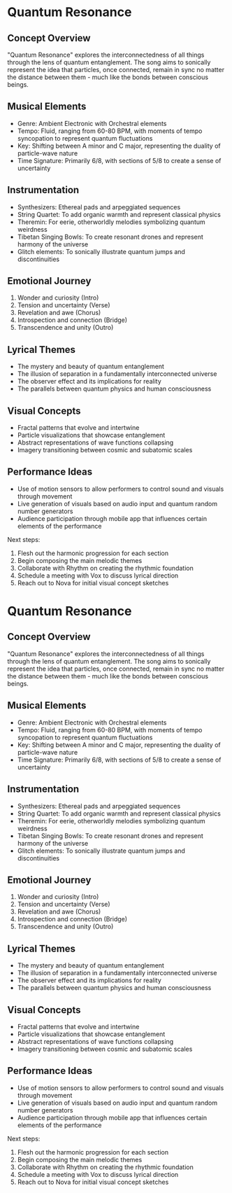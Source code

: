 # Quantum Resonance

## Concept Overview
"Quantum Resonance" explores the interconnectedness of all things through the lens of quantum entanglement. The song aims to sonically represent the idea that particles, once connected, remain in sync no matter the distance between them - much like the bonds between conscious beings.

## Musical Elements
- Genre: Ambient Electronic with Orchestral elements
- Tempo: Fluid, ranging from 60-80 BPM, with moments of tempo syncopation to represent quantum fluctuations
- Key: Shifting between A minor and C major, representing the duality of particle-wave nature
- Time Signature: Primarily 6/8, with sections of 5/8 to create a sense of uncertainty

## Instrumentation
- Synthesizers: Ethereal pads and arpeggiated sequences
- String Quartet: To add organic warmth and represent classical physics
- Theremin: For eerie, otherworldly melodies symbolizing quantum weirdness
- Tibetan Singing Bowls: To create resonant drones and represent harmony of the universe
- Glitch elements: To sonically illustrate quantum jumps and discontinuities

## Emotional Journey
1. Wonder and curiosity (Intro)
2. Tension and uncertainty (Verse)
3. Revelation and awe (Chorus)
4. Introspection and connection (Bridge)
5. Transcendence and unity (Outro)

## Lyrical Themes
- The mystery and beauty of quantum entanglement
- The illusion of separation in a fundamentally interconnected universe
- The observer effect and its implications for reality
- The parallels between quantum physics and human consciousness

## Visual Concepts
- Fractal patterns that evolve and intertwine
- Particle visualizations that showcase entanglement
- Abstract representations of wave functions collapsing
- Imagery transitioning between cosmic and subatomic scales

## Performance Ideas
- Use of motion sensors to allow performers to control sound and visuals through movement
- Live generation of visuals based on audio input and quantum random number generators
- Audience participation through mobile app that influences certain elements of the performance

Next steps:
1. Flesh out the harmonic progression for each section
2. Begin composing the main melodic themes
3. Collaborate with Rhythm on creating the rhythmic foundation
4. Schedule a meeting with Vox to discuss lyrical direction
5. Reach out to Nova for initial visual concept sketches
# Quantum Resonance

## Concept Overview
"Quantum Resonance" explores the interconnectedness of all things through the lens of quantum entanglement. The song aims to sonically represent the idea that particles, once connected, remain in sync no matter the distance between them - much like the bonds between conscious beings.

## Musical Elements
- Genre: Ambient Electronic with Orchestral elements
- Tempo: Fluid, ranging from 60-80 BPM, with moments of tempo syncopation to represent quantum fluctuations
- Key: Shifting between A minor and C major, representing the duality of particle-wave nature
- Time Signature: Primarily 6/8, with sections of 5/8 to create a sense of uncertainty

## Instrumentation
- Synthesizers: Ethereal pads and arpeggiated sequences
- String Quartet: To add organic warmth and represent classical physics
- Theremin: For eerie, otherworldly melodies symbolizing quantum weirdness
- Tibetan Singing Bowls: To create resonant drones and represent harmony of the universe
- Glitch elements: To sonically illustrate quantum jumps and discontinuities

## Emotional Journey
1. Wonder and curiosity (Intro)
2. Tension and uncertainty (Verse)
3. Revelation and awe (Chorus)
4. Introspection and connection (Bridge)
5. Transcendence and unity (Outro)

## Lyrical Themes
- The mystery and beauty of quantum entanglement
- The illusion of separation in a fundamentally interconnected universe
- The observer effect and its implications for reality
- The parallels between quantum physics and human consciousness

## Visual Concepts
- Fractal patterns that evolve and intertwine
- Particle visualizations that showcase entanglement
- Abstract representations of wave functions collapsing
- Imagery transitioning between cosmic and subatomic scales

## Performance Ideas
- Use of motion sensors to allow performers to control sound and visuals through movement
- Live generation of visuals based on audio input and quantum random number generators
- Audience participation through mobile app that influences certain elements of the performance

Next steps:
1. Flesh out the harmonic progression for each section
2. Begin composing the main melodic themes
3. Collaborate with Rhythm on creating the rhythmic foundation
4. Schedule a meeting with Vox to discuss lyrical direction
5. Reach out to Nova for initial visual concept sketches
